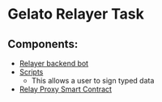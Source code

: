 # Gelato Relayer Task

## Components:
- [Relayer backend bot](relayer-backend/README.md)
- [Scripts](scripts/README.md)
  - This allows a user to sign typed data
- [Relay Proxy Smart Contract](smartcontracts/RelayProxyV1.sol)